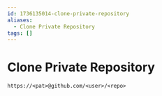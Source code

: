 ```yaml
---
id: 1736135014-clone-private-repository
aliases:
  - Clone Private Repository
tags: []
---
```


# Clone Private Repository

```
https://<pat>@github.com/<user>/<repo>
```

